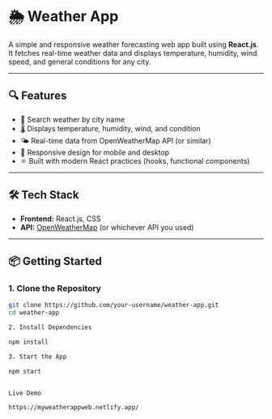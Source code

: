 # 🌦️ Weather App

A simple and responsive weather forecasting web app built using **React.js**. It fetches real-time weather data and displays temperature, humidity, wind speed, and general conditions for any city.

---

## 🔍 Features

- 🔎 Search weather by city name
- 🌡️ Displays temperature, humidity, wind, and condition
- 🌤️ Real-time data from OpenWeatherMap API (or similar)
- 📱 Responsive design for mobile and desktop
- ⚛️ Built with modern React practices (hooks, functional components)

---

## 🛠️ Tech Stack

- **Frontend:** React.js, CSS  
- **API:** [OpenWeatherMap](https://openweathermap.org/api) (or whichever API you used)

---

## 📦 Getting Started

### 1. Clone the Repository

```bash
git clone https://github.com/your-username/weather-app.git
cd weather-app

2. Install Dependencies

npm install

3. Start the App

npm start


Live Demo

https://myweatherappweb.netlify.app/
